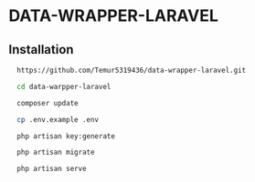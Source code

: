 
# DATA-WRAPPER-LARAVEL
## Installation

```bash
  https://github.com/Temur5319436/data-wrapper-laravel.git

  cd data-warpper-laravel

  composer update

  cp .env.example .env

  php artisan key:generate

  php artisan migrate

  php artisan serve
```
    